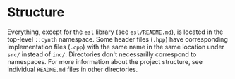 # Structure

Everything, except for the `esl` library (see `esl/README.md`), is located in the top-level `::cynth` namespace.
Some header files (`.hpp`) have corresponding implementation files (`.cpp`) with the same name in the same location
under `src/` instead of `inc/`. Directories don't necessarilly correspond to namespaces.
For more information about the project structure, see individual `README.md` files in other directories.

